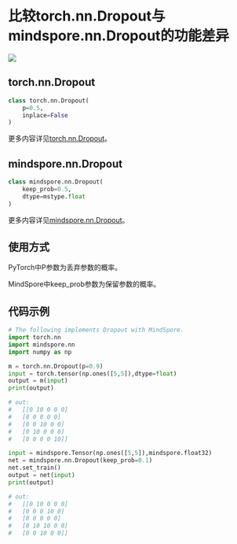 # 比较torch.nn.Dropout与mindspore.nn.Dropout的功能差异

<a href="https://gitee.com/mindspore/docs/blob/r1.10/docs/mindspore/source_zh_cn/note/api_mapping/pytorch_diff/Dropout.md" target="_blank"><img src="https://mindspore-website.obs.cn-north-4.myhuaweicloud.com/website-images/r1.9/resource/_static/logo_source.png"></a>

## torch.nn.Dropout

```python
class torch.nn.Dropout(
    p=0.5,
    inplace=False
)
```

更多内容详见[torch.nn.Dropout](https://pytorch.org/docs/1.5.0/nn.html#torch.nn.Dropout)。

## mindspore.nn.Dropout

```python
class mindspore.nn.Dropout(
    keep_prob=0.5,
    dtype=mstype.float
)
```

更多内容详见[mindspore.nn.Dropout](https://mindspore.cn/docs/zh-CN/r1.10/api_python/nn/mindspore.nn.Dropout.html#mindspore.nn.Dropout)。

## 使用方式

PyTorch中P参数为丢弃参数的概率。

MindSpore中keep_prob参数为保留参数的概率。

## 代码示例

```python
# The following implements Dropout with MindSpore.
import torch.nn
import mindspore.nn
import numpy as np

m = torch.nn.Dropout(p=0.9)
input = torch.tensor(np.ones([5,5]),dtype=float)
output = m(input)
print(output)

# out:
#   [[0 10 0 0 0]
#   [0 0 0 0 0]
#   [0 0 10 0 0]
#   [0 10 0 0 0]
#   [0 0 0 0 10]]

input = mindspore.Tensor(np.ones([5,5]),mindspore.float32)
net = mindspore.nn.Dropout(keep_prob=0.1)
net.set_train()
output = net(input)
print(output)

# out:
#   [[0 10 0 0 0]
#   [0 0 0 10 0]
#   [0 0 0 0 0]
#   [0 10 10 0 0]
#   [0 0 10 0 0]]

```